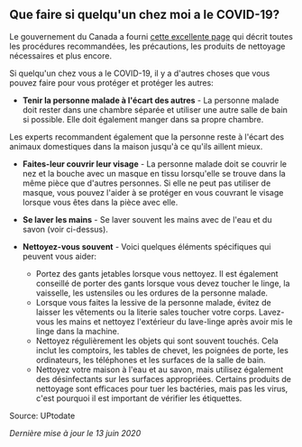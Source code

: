 ## Que faire si quelqu'un chez moi a le COVID-19?

Le gouvernement du Canada a fourni [cette excellente page](https://www.canada.ca/fr/sante-publique/services/publications/maladies-et-affections/comment-prendre-soin-personne-atteinte-covid-19-maison-conseils-soignants.html) qui décrit toutes les procédures recommandées, les précautions, les produits de nettoyage nécessaires et plus encore.

Si quelqu'un chez vous a le COVID-19, il y a d'autres choses que vous pouvez faire pour vous protéger et protéger les autres:

- **Tenir la personne malade à l'écart des autres** - La personne malade doit rester dans une chambre séparée et utiliser une autre salle de bain si possible. Elle doit également manger dans sa propre chambre.

Les experts recommandent également que la personne reste à l'écart des animaux domestiques dans la maison jusqu'à ce qu'ils aillent mieux.

- **Faites-leur couvrir leur visage** - La personne malade doit se couvrir le nez et la bouche avec un masque en tissu lorsqu'elle se trouve dans la même pièce que d'autres personnes. Si elle ne peut pas utiliser de masque, vous pouvez l'aider à se protéger en vous couvrant le visage lorsque vous êtes dans la pièce avec elle.

- **Se laver les mains** - Se laver souvent les mains avec de l'eau et du savon (voir ci-dessus).

- **Nettoyez-vous souvent** - Voici quelques éléments spécifiques qui peuvent vous aider:

  - Portez des gants jetables lorsque vous nettoyez. Il est également conseillé de porter des gants lorsque vous devez toucher le linge, la vaisselle, les ustensiles ou les ordures de la personne malade.
  - Lorsque vous faites la lessive de la personne malade, évitez de laisser les vêtements ou la literie sales toucher votre corps. Lavez-vous les mains et nettoyez l'extérieur du lave-linge après avoir mis le linge dans la machine.
  - Nettoyez régulièrement les objets qui sont souvent touchés. Cela inclut les comptoirs, les tables de chevet, les poignées de porte, les ordinateurs, les téléphones et les surfaces de la salle de bain.
  - Nettoyez votre maison à l'eau et au savon, mais utilisez également des désinfectants sur les surfaces appropriées. Certains produits de nettoyage sont efficaces pour tuer les bactéries, mais pas les virus, c'est pourquoi il est important de vérifier les étiquettes.

Source: UPtodate

_Dernière mise à jour le 13 juin 2020_
